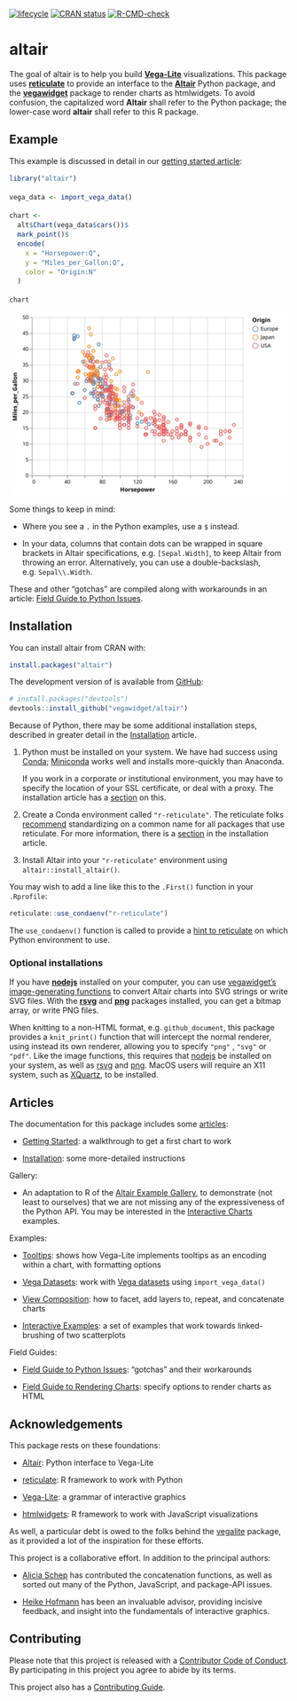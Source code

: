 
<!-- README.md is generated from README.Rmd. Please edit that file -->

<!-- badges: start -->

[![lifecycle](https://img.shields.io/badge/lifecycle-maturing-blue.svg)](https://www.tidyverse.org/lifecycle/#maturing)
[![CRAN
status](https://www.r-pkg.org/badges/version/altair)](https://cran.r-project.org/package=altair)
[![R-CMD-check](https://github.com/vegawidget/altair/workflows/R-CMD-check/badge.svg)](https://github.com/vegawidget/altair/actions)
<!-- badges: end -->

# altair

The goal of altair is to help you build
[**Vega-Lite**](https://vega.github.io/vega-lite/) visualizations. This
package uses [**reticulate**](https://rstudio.github.io/reticulate/) to
provide an interface to the [**Altair**](https://altair-viz.github.io)
Python package, and the
[**vegawidget**](https://vegawidget.github.io/vegawidget/) package to
render charts as htmlwidgets. To avoid confusion, the capitalized word
**Altair** shall refer to the Python package; the lower-case word
**altair** shall refer to this R package.

## Example

This example is discussed in detail in our [getting started
article](https://vegawidget.github.io/altair/articles/altair.html):

``` r
library("altair")

vega_data <- import_vega_data()

chart <- 
  alt$Chart(vega_data$cars())$
  mark_point()$
  encode(
    x = "Horsepower:Q",
    y = "Miles_per_Gallon:Q",
    color = "Origin:N"
  )

chart
```

![](man/figures/README-example-1.svg)<!-- -->

Some things to keep in mind:

  - Where you see a `.` in the Python examples, use a `$` instead.

  - In your data, columns that contain dots can be wrapped in square
    brackets in Altair specifications, e.g. `[Sepal.Width]`, to keep
    Altair from throwing an error. Alternatively, you can use a
    double-backslash, e.g. `Sepal\\.Width`.

These and other “gotchas” are compiled along with workarounds in an
article: [Field Guide to Python
Issues](https://vegawidget.github.io/altair/articles/field-guide-python.html).

## Installation

You can install altair from CRAN with:

``` r
install.packages("altair")
```

The development version of is available from
[GitHub](https://github.com/vegawidget/altair/):

``` r
# install.packages("devtools")
devtools::install_github("vegawidget/altair") 
```

Because of Python, there may be some additional installation steps,
described in greater detail in the
[Installation](https://vegawidget.github.io/altair/articles/installation.html)
article.

1.  Python must be installed on your system. We have had success using
    [Conda](https://conda.io/docs);
    [Miniconda](https://conda.io/docs/user-guide/install/download.html#anaconda-or-miniconda)
    works well and installs more-quickly than Anaconda.
    
    If you work in a corporate or institutional environment, you may
    have to specify the location of your SSL certificate, or deal with a
    proxy. The installation article has a
    [section](https://vegawidget.github.io/altair/articles/installation.html#proxies)
    on this.

2.  Create a Conda environment called `"r-reticulate"`. The reticulate
    folks
    [recommend](https://rstudio.github.io/reticulate/articles/python_packages.html)
    standardizing on a common name for all packages that use reticulate.
    For more information, there is a
    [section](https://vegawidget.github.io/altair/articles/installation.html#python-env)
    in the installation article.

3.  Install Altair into your `"r-reticulate"` environment using
    `altair::install_altair()`.

You may wish to add a line like this to the `.First()` function in your
`.Rprofile`:

``` r
reticulate::use_condaenv("r-reticulate")
```

The `use_condaenv()` function is called to provide a [hint to
reticulate](https://rstudio.github.io/reticulate/articles/versions.html#order-of-discovery)
on which Python environment to use.

### Optional installations

If you have **[nodejs](https://nodejs.org)** installed on your computer,
you can use [vegawidget’s image-generating
functions](https://vegawidget.github.io/vegawidget/reference/image.html)
to convert Altair charts into SVG strings or write SVG files. With the
**[rsvg](https://CRAN.R-project.org/package=rsvg)** and
**[png](https://CRAN.R-project.org/package=png)** packages installed,
you can get a bitmap array, or write PNG files.

When knitting to a non-HTML format, e.g. `github_document`, this package
provides a `knit_print()` function that will intercept the normal
renderer, using instead its own renderer, allowing you to specify
`"png"` , `"svg"` or `"pdf"`. Like the image functions, this requires
that [nodejs](https://nodejs.org) be installed on your system, as well
as [rsvg](https://cran.r-project.org/package=rsvg) and
[png](https://cran.r-project.org/package=png). MacOS users will require
an X11 system, such as [XQuartz](https://www.xquartz.org), to be
installed.

## Articles

The documentation for this package includes some
[articles](https://vegawidget.github.io/altair/articles/index.html):

  - [Getting
    Started](https://vegawidget.github.io/altair/articles/altair.html):
    a walkthrough to get a first chart to work

  - [Installation](https://vegawidget.github.io/altair/articles/installation.html):
    some more-detailed instructions

Gallery:

  - An adaptation to R of the [Altair Example
    Gallery](https://altair-viz.github.io/gallery/), to demonstrate (not
    least to ourselves) that we are not missing any of the
    expressiveness of the Python API. You may be interested in the
    [Interactive
    Charts](https://vegawidget.github.io/altair/articles/example-gallery-08-interactive-charts.html)
    examples.

Examples:

  - [Tooltips](https://vegawidget.github.io/altair/articles/tooltips.html):
    shows how Vega-Lite implements tooltips as an encoding within a
    chart, with formatting options

  - [Vega
    Datasets](https://vegawidget.github.io/altair/articles/vega-datasets.html):
    work with [Vega
    datasets](https://github.com/altair-viz/vega_datasets) using
    `import_vega_data()`

  - [View
    Composition](https://vegawidget.github.io/altair/articles/view-composition.html):
    how to facet, add layers to, repeat, and concatenate charts

  - [Interactive
    Examples](https://vegawidget.github.io/altair/articles/interactive.html):
    a set of examples that work towards linked-brushing of two
    scatterplots

Field Guides:

  - [Field Guide to Python
    Issues](https://vegawidget.github.io/altair/articles/field-guide-python.html):
    “gotchas” and their workarounds

  - [Field Guide to Rendering
    Charts](https://vegawidget.github.io/altair/articles/field-guide-rendering.html):
    specify options to render charts as HTML

## Acknowledgements

This package rests on these foundations:

  - [Altair](https://altair-viz.github.io): Python interface to
    Vega-Lite

  - [reticulate](https://rstudio.github.io/reticulate/): R framework to
    work with Python

  - [Vega-Lite](https://vega.github.io/vega-lite/): a grammar of
    interactive graphics

  - [htmlwidgets](https://www.htmlwidgets.org/): R framework to work
    with JavaScript visualizations

As well, a particular debt is owed to the folks behind the
[vegalite](https://github.com/hrbrmstr/vegalite) package, as it provided
a lot of the inspiration for these efforts.

This project is a collaborative effort. In addition to the principal
authors:

  - [Alicia Schep](https://github.com/AliciaSchep) has contributed the
    concatenation functions, as well as sorted out many of the Python,
    JavaScript, and package-API issues.

  - [Heike Hofmann](https://github.com/heike) has been an invaluable
    advisor, providing incisive feedback, and insight into the
    fundamentals of interactive graphics.

## Contributing

Please note that this project is released with a [Contributor Code of
Conduct](https://vegawidget.github.io/altair/CODE_OF_CONDUCT.html). By
participating in this project you agree to abide by its terms.

This project also has a [Contributing
Guide](https://vegawidget.github.io/altair/CONTRIBUTING.html).
